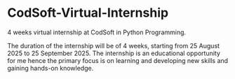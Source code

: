 # CodSoft-Virtual-Internship
4 weeks virtual internship at CodSoft in Python Programming.

The duration of the internship will be of 4 weeks, starting from 25 August 2025 to 25 September 2025.
The internship is an educational opportunity for me hence the primary focus is on learning and developing new skills and gaining hands-on knowledge.
